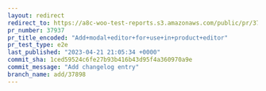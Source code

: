 ```yaml
---
layout: redirect
redirect_to: https://a8c-woo-test-reports.s3.amazonaws.com/public/pr/37937/e2e/index.html
pr_number: 37937
pr_title_encoded: "Add+modal+editor+for+use+in+product+editor"
pr_test_type: e2e
last_published: "2023-04-21 21:05:34 +0000"
commit_sha: 1ced59524c6fe27b93b416b43d95f4a360970a9e
commit_message: "Add changelog entry"
branch_name: add/37898
---
```

